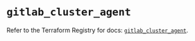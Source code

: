 # `gitlab_cluster_agent`

Refer to the Terraform Registry for docs: [`gitlab_cluster_agent`](https://registry.terraform.io/providers/gitlabhq/gitlab/17.7.0/docs/resources/cluster_agent).

